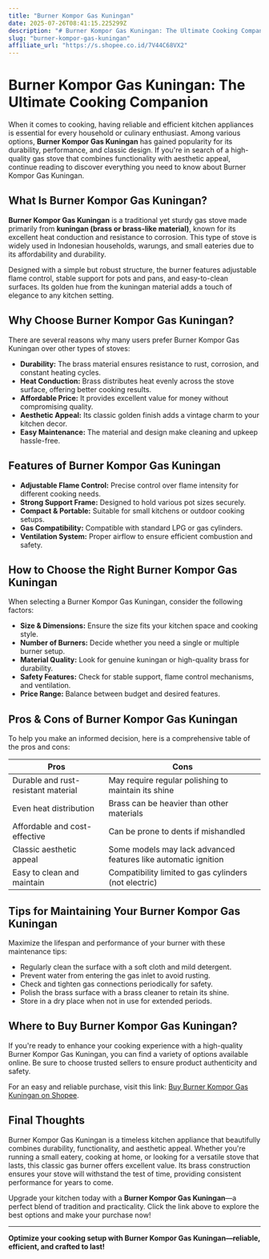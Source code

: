 ```yaml
---
title: "Burner Kompor Gas Kuningan"
date: 2025-07-26T08:41:15.225299Z
description: "# Burner Kompor Gas Kuningan: The Ultimate Cooking Companion..."
slug: "burner-kompor-gas-kuningan"
affiliate_url: "https://s.shopee.co.id/7V44C68VX2"
---
```

# Burner Kompor Gas Kuningan: The Ultimate Cooking Companion

When it comes to cooking, having reliable and efficient kitchen appliances is essential for every household or culinary enthusiast. Among various options, **Burner Kompor Gas Kuningan** has gained popularity for its durability, performance, and classic design. If you're in search of a high-quality gas stove that combines functionality with aesthetic appeal, continue reading to discover everything you need to know about Burner Kompor Gas Kuningan.

## What Is Burner Kompor Gas Kuningan?

**Burner Kompor Gas Kuningan** is a traditional yet sturdy gas stove made primarily from **kuningan (brass or brass-like material)**, known for its excellent heat conduction and resistance to corrosion. This type of stove is widely used in Indonesian households, warungs, and small eateries due to its affordability and durability.

Designed with a simple but robust structure, the burner features adjustable flame control, stable support for pots and pans, and easy-to-clean surfaces. Its golden hue from the kuningan material adds a touch of elegance to any kitchen setting.

## Why Choose Burner Kompor Gas Kuningan?

There are several reasons why many users prefer Burner Kompor Gas Kuningan over other types of stoves:

- **Durability:** The brass material ensures resistance to rust, corrosion, and constant heating cycles.
- **Heat Conduction:** Brass distributes heat evenly across the stove surface, offering better cooking results.
- **Affordable Price:** It provides excellent value for money without compromising quality.
- **Aesthetic Appeal:** Its classic golden finish adds a vintage charm to your kitchen decor.
- **Easy Maintenance:** The material and design make cleaning and upkeep hassle-free.

## Features of Burner Kompor Gas Kuningan

- **Adjustable Flame Control:** Precise control over flame intensity for different cooking needs.
- **Strong Support Frame:** Designed to hold various pot sizes securely.
- **Compact & Portable:** Suitable for small kitchens or outdoor cooking setups.
- **Gas Compatibility:** Compatible with standard LPG or gas cylinders.
- **Ventilation System:** Proper airflow to ensure efficient combustion and safety.

## How to Choose the Right Burner Kompor Gas Kuningan

When selecting a Burner Kompor Gas Kuningan, consider the following factors:

- **Size & Dimensions:** Ensure the size fits your kitchen space and cooking style.
- **Number of Burners:** Decide whether you need a single or multiple burner setup.
- **Material Quality:** Look for genuine kuningan or high-quality brass for durability.
- **Safety Features:** Check for stable support, flame control mechanisms, and ventilation.
- **Price Range:** Balance between budget and desired features.

## Pros & Cons of Burner Kompor Gas Kuningan

To help you make an informed decision, here is a comprehensive table of the pros and cons:

| **Pros**                                     | **Cons**                                |
|----------------------------------------------|----------------------------------------|
| Durable and rust-resistant material        | May require regular polishing to maintain its shine |
| Even heat distribution                     | Brass can be heavier than other materials |
| Affordable and cost-effective             | Can be prone to dents if mishandled |
| Classic aesthetic appeal                  | Some models may lack advanced features like automatic ignition |
| Easy to clean and maintain               | Compatibility limited to gas cylinders (not electric) |

## Tips for Maintaining Your Burner Kompor Gas Kuningan

Maximize the lifespan and performance of your burner with these maintenance tips:

- Regularly clean the surface with a soft cloth and mild detergent.
- Prevent water from entering the gas inlet to avoid rusting.
- Check and tighten gas connections periodically for safety.
- Polish the brass surface with a brass cleaner to retain its shine.
- Store in a dry place when not in use for extended periods.

## Where to Buy Burner Kompor Gas Kuningan?

If you're ready to enhance your cooking experience with a high-quality Burner Kompor Gas Kuningan, you can find a variety of options available online. Be sure to choose trusted sellers to ensure product authenticity and safety.

For an easy and reliable purchase, visit this link: [Buy Burner Kompor Gas Kuningan on Shopee](https://s.shopee.co.id/7V44C68VX2).

## Final Thoughts

Burner Kompor Gas Kuningan is a timeless kitchen appliance that beautifully combines durability, functionality, and aesthetic appeal. Whether you're running a small eatery, cooking at home, or looking for a versatile stove that lasts, this classic gas burner offers excellent value. Its brass construction ensures your stove will withstand the test of time, providing consistent performance for years to come.

Upgrade your kitchen today with a **Burner Kompor Gas Kuningan**—a perfect blend of tradition and practicality. Click the link above to explore the best options and make your purchase now!

---

**Optimize your cooking setup with Burner Kompor Gas Kuningan—reliable, efficient, and crafted to last!**